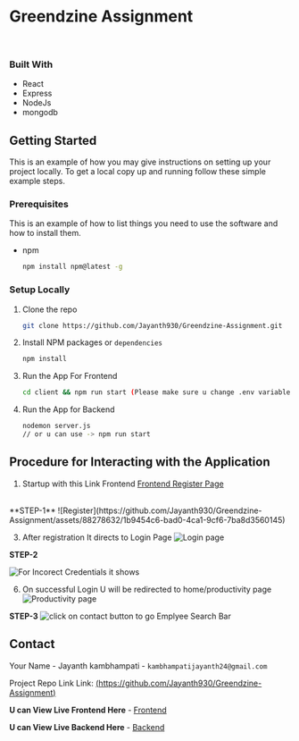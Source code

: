 # Greendzine Assignment
<!-- PROJECT LOGO -->
<br />
<!-- TABLE OF CONTENTS -->


<!-- ABOUT THE PROJECT -->

### Built With

* React
* Express
* NodeJs
* mongodb
<!-- GETTING STARTED -->
## Getting Started

This is an example of how you may give instructions on setting up your project locally.
To get a local copy up and running follow these simple example steps.

### Prerequisites

This is an example of how to list things you need to use the software and how to install them.
* npm
  ```sh
  npm install npm@latest -g
  ```

### Setup Locally

1. Clone the repo
   ```sh
   git clone https://github.com/Jayanth930/Greendzine-Assignment.git
   ```
2. Install NPM packages or `dependencies`
   ```sh
   npm install 
   ```
3. Run the App For Frontend
   ```sh
   cd client && npm run start (Please make sure u change .env variables for Local setup)
   ```
4. Run the App for Backend
   ```sh
   nodemon server.js  
   // or u can use -> npm run start 
   ```
<!-- USAGE EXAMPLES -->

<!-- ROADMAP -->

## Procedure for Interacting with the Application 
1. Startup with this Link Frontend [Frontend Register Page](https://greendzine-assignment-frontend.onrender.com/register)
<br>
**STEP-1**
![Register](https://github.com/Jayanth930/Greendzine-Assignment/assets/88278632/1b9454c6-bad0-4ca1-9cf6-7ba8d3560145)

3. After registration It directs to Login Page ![Login page](https://github.com/Jayanth930/Greendzine-Assignment/assets/88278632/cdba210a-f8d9-4c87-af23-25a330dcb5b3)

**STEP-2**

![For Incorect Credentials it shows](https://github.com/Jayanth930/Greendzine-Assignment/assets/88278632/de084f74-8802-4de1-91bc-1670d2422747)

  
6. On successful Login U will be redirected to home/productivity page ![Productivity page](https://github.com/Jayanth930/Greendzine-Assignment/assets/88278632/5258d140-9144-4dab-a20d-88eff2f393ba)


**STEP-3**
![click on contact button to go Emplyee Search Bar](https://github.com/Jayanth930/Greendzine-Assignment/assets/88278632/ff66c593-74f9-4a24-bbd7-0d757b8a224b)






<!-- CONTACT -->
## Contact

Your Name - Jayanth kambhampati - `kambhampatijayanth24@gmail.com`

Project Repo Link Link: [(https://github.com/Jayanth930/Greendzine-Assignment)](https://github.com/Jayanth930/Greendzine-Assignment)

**U can View Live Frontend Here** -  [Frontend](https://greendzine-assignment-frontend.onrender.com/register) 


**U can View Live Backend  Here** -  [Backend](https://greendzine-assignment-bpx8.onrender.com/)
